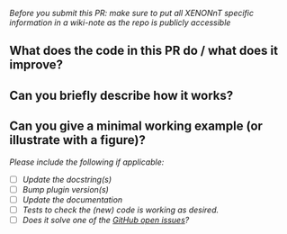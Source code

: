 _Before you submit this PR: make sure to put all XENONnT specific information in a wiki-note as the repo is publicly accessible_

## What does the code in this PR do / what does it improve?

## Can you briefly describe how it works?

## Can you give a minimal working example (or illustrate with a figure)?

_Please include the following if applicable:_
  - [ ] _Update the docstring(s)_
  - [ ] _Bump plugin version(s)_
  - [ ] _Update the documentation_
  - [ ] _Tests to check the (new) code is working as desired._
  - [ ] _Does it solve one of the [GitHub open issues](https://github.com/XENONnT/fuse/issues)?_
